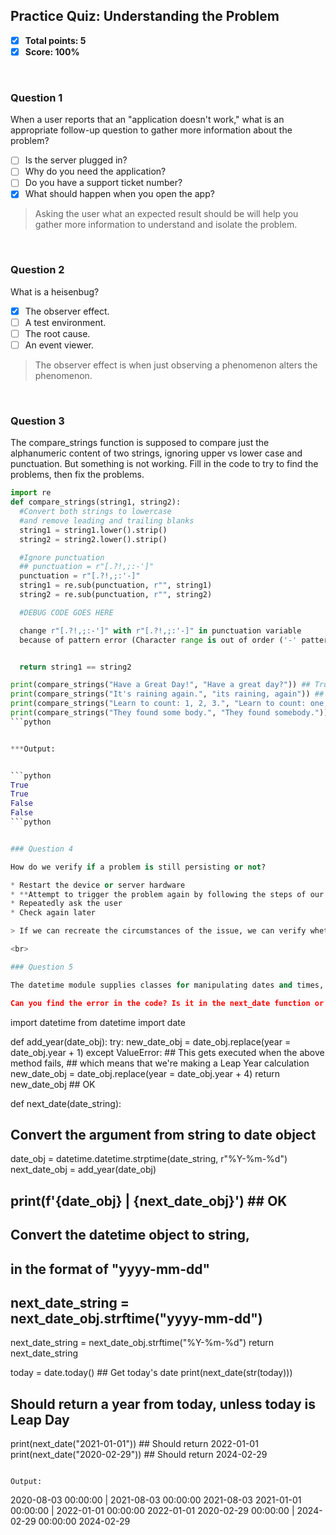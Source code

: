 ## Practice Quiz: Understanding the Problem
* [x] **Total points: 5**
* [x] **Score: 100%**

<br>

### Question 1

When a user reports that an "application doesn't work," what is an appropriate follow-up question to gather more information about the problem?

* [ ] Is the server plugged in?
* [ ] Why do you need the application?
* [ ] Do you have a support ticket number?
* [x] What should happen when you open the app?

> Asking the user what an expected result should be will help you gather more information to understand and isolate the problem.

<br>

### Question 2

What is a heisenbug?

* [x] The observer effect.
* [ ] A test environment.
* [ ] The root cause.
* [ ] An event viewer.

> The observer effect is when just observing a phenomenon alters the phenomenon.

<br>

### Question 3

The compare_strings function is supposed to compare just the alphanumeric content of two strings, ignoring upper vs lower case and punctuation. But something is not working. Fill in the code to try to find the problems, then fix the problems.

```python
import re
def compare_strings(string1, string2):
  #Convert both strings to lowercase 
  #and remove leading and trailing blanks
  string1 = string1.lower().strip()
  string2 = string2.lower().strip()

  #Ignore punctuation
  ## punctuation = r"[.?!,;:-']"
  punctuation = r"[.?!,;:'-]"
  string1 = re.sub(punctuation, r"", string1)
  string2 = re.sub(punctuation, r"", string2)

  #DEBUG CODE GOES HERE

  change r"[.?!,;:-']" with r"[.?!,;:'-]" in punctuation variable 
  because of pattern error (Character range is out of order ('-' pattern))


  return string1 == string2

print(compare_strings("Have a Great Day!", "Have a great day?")) ## True
print(compare_strings("It's raining again.", "its raining, again")) ## True
print(compare_strings("Learn to count: 1, 2, 3.", "Learn to count: one, two, three.")) ## False
print(compare_strings("They found some body.", "They found somebody.")) ## False
```python


***Output:


```python
True
True
False
False
```python


### Question 4

How do we verify if a problem is still persisting or not?

* Restart the device or server hardware
* **Attempt to trigger the problem again by following the steps of our reproduction case**
* Repeatedly ask the user
* Check again later

> If we can recreate the circumstances of the issue, we can verify whether the problem continues to occur.

<br>

### Question 5

The datetime module supplies classes for manipulating dates and times, and contains many types, objects, and methods. You've seen some of them used in the dow function, which returns the day of the week for a specific date. We'll use them again in the next_date function, which takes the date_string parameter in the format of "year-month-day", and uses the add_year function to calculate the next year that this date will occur (it's 4 years later for the 29th of February during Leap Year, and 1 year later for all other dates). Then it returns the value in the same format as it receives the date: "year-month-day".

Can you find the error in the code? Is it in the next_date function or the add_year function? How can you determine if the add_year function returns what it's supposed to? Add debug lines as necessary to find the problems, then fix the code to work as indicated above.

```
import datetime
from datetime import date

def add_year(date_obj):
  try:
    new_date_obj = date_obj.replace(year = date_obj.year + 1)
  except ValueError:
    ## This gets executed when the above method fails, 
    ## which means that we're making a Leap Year calculation
    new_date_obj = date_obj.replace(year = date_obj.year + 4)
  return new_date_obj ## OK

def next_date(date_string):
  ## Convert the argument from string to date object
  date_obj = datetime.datetime.strptime(date_string, r"%Y-%m-%d")
  next_date_obj = add_year(date_obj)
  ## print(f'{date_obj} | {next_date_obj}') ## OK
  
  ## Convert the datetime object to string, 
  ## in the format of "yyyy-mm-dd"
  ## next_date_string = next_date_obj.strftime("yyyy-mm-dd")
  next_date_string = next_date_obj.strftime("%Y-%m-%d")
  return next_date_string

today = date.today()  ## Get today's date
print(next_date(str(today))) 
## Should return a year from today, unless today is Leap Day

print(next_date("2021-01-01")) ## Should return 2022-01-01
print(next_date("2020-02-29")) ## Should return 2024-02-29
```

Output:

```
2020-08-03 00:00:00 | 2021-08-03 00:00:00
2021-08-03
2021-01-01 00:00:00 | 2022-01-01 00:00:00
2022-01-01
2020-02-29 00:00:00 | 2024-02-29 00:00:00
2024-02-29
```
